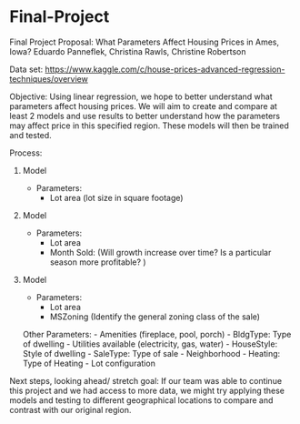 # Final-Project

Final Project Proposal: What Parameters Affect Housing Prices in Ames, Iowa?
Eduardo Panneflek, Christina Rawls, Christine Robertson

Data set: https://www.kaggle.com/c/house-prices-advanced-regression-techniques/overview

Objective:
Using linear regression, we hope to better understand what parameters affect housing prices. We will aim to create and compare at least 2 models and use results to better understand how the parameters may affect price in this specified region. These models will then be trained and tested.

Process:

1) Model
	- Parameters:
		- Lot area (lot size in square footage)

2) Model 
	- Parameters:
		- Lot area
		- Month Sold: (Will growth increase over time? Is a particular season more profitable? )

3) Model
	- Parameters:
		- Lot area
		- MSZoning (Identify the general zoning class of the sale)

	Other Parameters:
	 	- Amenities (fireplace, pool, porch)
		- BldgType: Type of dwelling 
		- Utilities available (electricity, gas, water)
		- HouseStyle: Style of dwelling
		- SaleType: Type of sale
		- Neighborhood
		- Heating: Type of Heating
		- Lot configuration

Next steps, looking ahead/ stretch goal:
If our team was able to continue this project and we had access to more data, we might try applying these models and testing to different geographical locations to compare and contrast with our original region.
